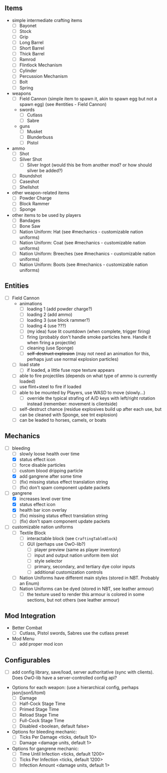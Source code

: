 ## Items
- simple intermediate crafting items
  - [ ] Bayonet
  - [ ] Stock
  - [ ] Grip
  - [ ] Long Barrel
  - [ ] Short Barrel
  - [ ] Thick Barrel
  - [ ] Ramrod
  - [ ] Flintlock Mechanism
  - [ ] Cylinder
  - [ ] Percussion Mechanism
  - [ ] Bolt
  - [ ] Spring 

- weapons
  - [ ] Field Cannon (simple item to spawn it, akin to spawn egg but not a spawn egg) (see #entities - Field Cannon)
  - swords
    - [ ] Cutlass
    - [ ] Sabre
  - guns
    - [ ] Musket
    - [ ] Blunderbuss
    - [ ] Pistol

- ammo
  - [ ] Shot
  - [ ] Silver Shot
    - [ ] Silver Ingot (would this be from another mod? or how should silver be added?)
  - [ ] Roundshot
  - [ ] Caseshot
  - [ ] Shellshot

- other weapon-related items
  - [ ] Powder Charge
  - [ ] Block Rammer
  - [ ] Sponge

- other items to be used by players 
  - [ ] Bandages
  - [ ] Bone Saw
  - [ ] Nation Uniform: Hat (see #mechanics - customizable nation uniforms)
  - [ ] Nation Uniform: Coat (see #mechanics - customizable nation uniforms)
  - [ ] Nation Uniform: Breeches (see #mechanics - customizable nation uniforms)
  - [ ] Nation Uniform: Boots (see #mechanics - customizable nation uniforms)

## Entities
- [ ] Field Cannon
  - animations
    - [ ] loading 1 (add powder charge?)
    - [ ] loading 2 (add ammo)
    - [ ] loading 3 (use block rammer?)
    - [ ] loading 4 (use ???)
    - [ ] (my idea) fuse lit countdown (when complete, trigger firing)
    - [ ] firing (probably don't handle smoke particles here. Handle it when firing a projectile)
    - [ ] cleaning (use Sponge)
    - [ ] ~~self-destruct explosion~~ (may not need an animation for this, perhaps just use normal explosion particles)
  - [ ] load state <store which items are currently loaded>
    - [ ] if loaded, a little fuse rope texture appears
  - [ ] able to fire projectiles (depends on what type of ammo is currently loaded)
  - [ ] use flint+steel to fire if loaded
  - [ ] able to be mounted by Players, use WASD to move (slowly...)
    - [ ] override the typical strafing of A/D keys with left/right rotation instead (remember: movement is clientside)
  - [ ] self-destruct chance (residue explosives build up after each use, but can be cleaned with Sponge, see tnt explosion)
  - [ ] can be leaded to horses, camels, or boats

## Mechanics
- [ ] bleeding
  - [ ] slowly loose health over time
  - [x] status effect icon
  - [ ] force disable particles
  - [ ] custom blood dripping particle
  - [x] add gangrene after some time
  - [ ] (fix) missing status effect translation string
  - [ ] (fix) don't spam component update packets
- [ ] gangrene
  - [x] increases level over time
  - [x] status effect icon
  - [x] health bar icon overlay
  - [ ] (fix) missing status effect translation string
  - [ ] (fix) don't spam component update packets
- [ ] customizable nation uniforms
  - [ ] Textile Block
    - [ ] interactable block (see `CraftingTableBlock`)
    - [ ] GUI (perhaps use OwO-lib?)
      - [ ] player preview (same as player inventory)
      - [ ] input and output nation uniform item slot
      - [ ] style selector
      - [ ] primary, secondary, and tertiary dye color inputs
      - [ ] additional customization controls
  - [ ] Nation Uniforms have different main styles (stored in NBT. Probably an Enum)
  - [ ] Nation Uniforms can be dyed (stored in NBT, see leather armour)
    - [ ] the texture used to render this armour is colored in some sections, but not others (see leather armour)

## Mod Integration
- Better Combat
  - [ ] Cutlass, Pistol swords, Sabres use the cutlass preset
- Mod Menu
  - [ ] add proper mod icon

## Configurables
- [ ] add config library, save/load, server authoritative (sync with clients). Does OwO-lib have a server-controlled config api?
- Options for each weapon: (use a hierarchical config, perhaps json/json5/toml)
  - [ ] Damage <damage units>
  - [ ] Half-Cock Stage Time <ticks>
  - [ ] Primed Stage Time <ticks>
  - [ ] Reload Stage Time <ticks>
  - [ ] Full-Cock Stage Time <ticks>
  - [ ] Disabled <boolean, default false>
- Options for bleeding mechanic:
  - [ ] Ticks Per Damage <ticks, default 10>
  - [ ] Damage <damage units, default 1>
- Options for gangrene mechanic:
  - [ ] Time Until Infection <ticks, default 1200>
  - [ ] Ticks Per Infection <ticks, default 1200>
  - [ ] Infection Amount <damage units, default 1>
